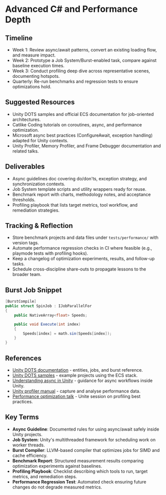 # Advanced C# and Performance Depth

## Timeline
- Week 1: Review async/await patterns, convert an existing loading flow, and measure impact.
- Week 2: Prototype a Job System/Burst-enabled task, compare against baseline execution times.
- Week 3: Conduct profiling deep dive across representative scenes, documenting hotspots.
- Quarterly: Re-run benchmarks and regression tests to ensure optimizations hold.

## Suggested Resources
- Unity DOTS samples and official ECS documentation for job-oriented architectures.
- Catlike Coding tutorials on coroutines, async, and performance optimization.
- Microsoft async best practices (ConfigureAwait, exception handling) adapted for Unity contexts.
- Unity Profiler, Memory Profiler, and Frame Debugger documentation and related talks.

## Deliverables
- Async guidelines doc covering do/don'ts, exception strategy, and synchronization contexts.
- Job System template scripts and utility wrappers ready for reuse.
- Benchmark report with charts, methodology notes, and acceptance thresholds.
- Profiling playbook that lists target metrics, tool workflow, and remediation strategies.

## Tracking & Reflection
- Store benchmark projects and data files under `tests/performance/` with version tags.
- Automate performance regression checks in CI where feasible (e.g., playmode tests with profiling hooks).
- Keep a changelog of optimization experiments, results, and follow-up tasks.
- Schedule cross-discipline share-outs to propagate lessons to the broader team.

## Burst Job Snippet
```csharp
[BurstCompile]
public struct SpinJob : IJobParallelFor
{
    public NativeArray<float> Speeds;

    public void Execute(int index)
    {
        Speeds[index] = math.sin(Speeds[index]);
    }
}
```






## References
- [Unity DOTS documentation](https://docs.unity3d.com/Packages/com.unity.entities@latest) - entities, jobs, and burst reference.
- [Unity DOTS samples](https://github.com/Unity-Technologies/EntityComponentSystemSamples) - example projects using the ECS stack.
- [Understanding async in Unity](https://blog.unity.com/engine-platform/understanding-async-await-in-unity) - guidance for async workflows inside Unity.
- [Unity profiler manual](https://docs.unity3d.com/Manual/Profiler.html) - capture and analyse performance data.
- [Performance optimization talk](https://www.youtube.com/watch?v=gx0ltmyq3pI) - Unite session on profiling best practices.
## Key Terms
- **Async Guideline**: Documented rules for using async/await safely inside Unity projects.
- **Job System**: Unity's multithreaded framework for scheduling work on worker threads.
- **Burst Compiler**: LLVM-based compiler that optimizes jobs for SIMD and cache efficiency.
- **Benchmark Report**: Structured measurement results comparing optimization experiments against baselines.
- **Profiling Playbook**: Checklist describing which tools to run, target metrics, and remediation steps.
- **Performance Regression Test**: Automated check ensuring future changes do not degrade measured metrics.

